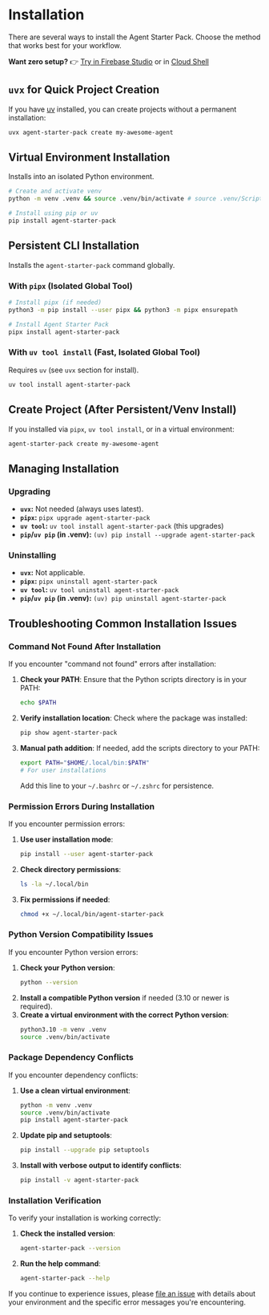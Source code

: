 # Installation

There are several ways to install the Agent Starter Pack. Choose the method that works best for your workflow.

**Want zero setup?** 👉 [Try in Firebase Studio](https://studio.firebase.google.com/new?template=https%3A%2F%2Fgithub.com%2FGoogleCloudPlatform%2Fagent-starter-pack%2Ftree%2Fmain%2Fsrc%2Fresources%2Fidx) or in [Cloud Shell](https://shell.cloud.google.com/cloudshell/editor?cloudshell_git_repo=https%3A%2F%2Fgithub.com%2Feliasecchig%2Fasp-open-in-cloud-shell&cloudshell_print=open-in-cs)

## `uvx` for Quick Project Creation

If you have [uv](https://astral.sh/uv) installed, you can create projects without a permanent installation:
```bash
uvx agent-starter-pack create my-awesome-agent
```

## Virtual Environment Installation

Installs into an isolated Python environment.

```bash
# Create and activate venv
python -m venv .venv && source .venv/bin/activate # source .venv/Scripts/activate for Windows Git Bash

# Install using pip or uv
pip install agent-starter-pack
```

## Persistent CLI Installation

Installs the `agent-starter-pack` command globally.

### With `pipx` (Isolated Global Tool)
```bash
# Install pipx (if needed)
python3 -m pip install --user pipx && python3 -m pipx ensurepath

# Install Agent Starter Pack
pipx install agent-starter-pack
```

### With `uv tool install` (Fast, Isolated Global Tool)
Requires `uv` (see `uvx` section for install).
```bash
uv tool install agent-starter-pack
```

## Create Project (After Persistent/Venv Install)

If you installed via `pipx`, `uv tool install`, or in a virtual environment:
```bash
agent-starter-pack create my-awesome-agent
```

## Managing Installation

### Upgrading
*   **`uvx`:** Not needed (always uses latest).
*   **`pipx`:** `pipx upgrade agent-starter-pack`
*   **`uv tool`:** `uv tool install agent-starter-pack` (this upgrades)
*   **`pip`/`uv pip` (in .venv):** `(uv) pip install --upgrade agent-starter-pack`

### Uninstalling
*   **`uvx`:** Not applicable.
*   **`pipx`:** `pipx uninstall agent-starter-pack`
*   **`uv tool`:** `uv tool uninstall agent-starter-pack`
*   **`pip`/`uv pip` (in .venv):** `(uv) pip uninstall agent-starter-pack`

## Troubleshooting Common Installation Issues

### Command Not Found After Installation

If you encounter "command not found" errors after installation:

1.  **Check your PATH**: Ensure that the Python scripts directory is in your PATH:
    ```bash
    echo $PATH
    ```
2.  **Verify installation location**: Check where the package was installed:
    ```bash
    pip show agent-starter-pack
    ```
3.  **Manual path addition**: If needed, add the scripts directory to your PATH:
    ```bash
    export PATH="$HOME/.local/bin:$PATH"
    # For user installations
    ```
    Add this line to your `~/.bashrc` or `~/.zshrc` for persistence.

### Permission Errors During Installation

If you encounter permission errors:

1.  **Use user installation mode**:
    ```bash
    pip install --user agent-starter-pack
    ```
2.  **Check directory permissions**:
    ```bash
    ls -la ~/.local/bin
    ```
3.  **Fix permissions if needed**:
    ```bash
    chmod +x ~/.local/bin/agent-starter-pack
    ```

### Python Version Compatibility Issues

If you encounter Python version errors:

1.  **Check your Python version**:
    ```bash
    python --version
    ```
2.  **Install a compatible Python version** if needed (3.10 or newer is required).
3.  **Create a virtual environment with the correct Python version**:
    ```bash
    python3.10 -m venv .venv
    source .venv/bin/activate
    ```

### Package Dependency Conflicts

If you encounter dependency conflicts:

1.  **Use a clean virtual environment**:
    ```bash
    python -m venv .venv
    source .venv/bin/activate
    pip install agent-starter-pack
    ```
2.  **Update pip and setuptools**:
    ```bash
    pip install --upgrade pip setuptools
    ```
3.  **Install with verbose output to identify conflicts**:
    ```bash
    pip install -v agent-starter-pack
    ```

### Installation Verification

To verify your installation is working correctly:

1.  **Check the installed version**:
    ```bash
    agent-starter-pack --version
    ```
2.  **Run the help command**:
    ```bash
    agent-starter-pack --help
    ```

If you continue to experience issues, please [file an issue](https://github.com/GoogleCloudPlatform/agent-starter-pack/issues) with details about your environment and the specific error messages you're encountering.
